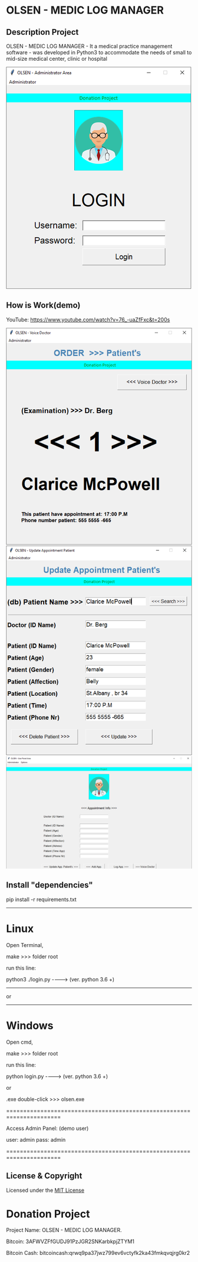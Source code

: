 
OLSEN - MEDIC LOG MANAGER
=========================



Description Project
------------------

OLSEN - MEDIC LOG MANAGER - It a medical practice management software -
 was developed in Python3 to accommodate the needs of small to mid-size medical center, clinic or hospital


![](images/1.png)



How is Work(demo)
---------------------

YouTube: https://www.youtube.com/watch?v=76_-uaZfFxc&t=200s


![](images/3.png)
![](images/4.png)
![](images/2.png)


Install "dependencies"
------------------------

pip install -r requirements.txt

---------------------------------------




Linux
======

Open Terminal,

make >>> folder root

run this line:

   python3  ./login.py             ---->      (ver. python 3.6 +)

----------------------------------------------------------------------

or

----------------------------------------------------------------------

Windows
============

Open cmd,

make >>> folder root

run this line:

   python login.py             ---->      (ver. python 3.6 +)
   
 or
 
 .exe  double-click  >>>  olsen.exe

======================================================================

Access Admin Panel: (demo user)

user: admin
pass: admin

======================================================================



License & Copyright
--------------------

Licensed under the [MIT License](LICENSE)





Donation Project
================


Project Name: OLSEN - MEDIC LOG MANAGER.

Bitcoin:        3AFWVZFfGUDJ91PzJGR2SNKarbkpjZTYM1

Bitcoin Cash:   bitcoincash:qrwq9pa37jwz799ev6vctyfk2ka43fmkqvqjrg0kr2

